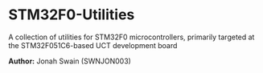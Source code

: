 # STM32F0-Utilities
A collection of utilities for STM32F0 microcontrollers, primarily targeted at the STM32F051C6-based UCT development board

**Author:** Jonah Swain (SWNJON003)
